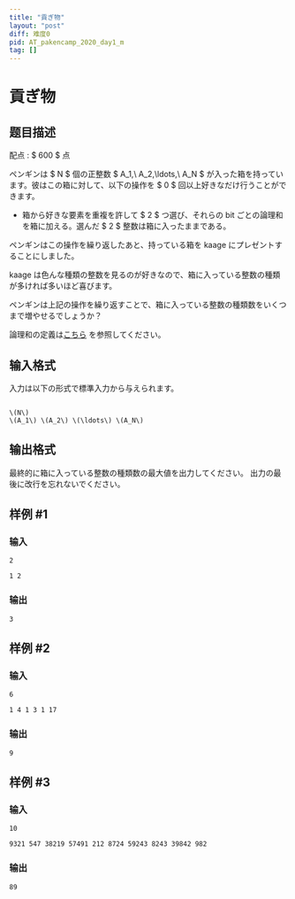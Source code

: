 ```yaml
---
title: "貢ぎ物"
layout: "post"
diff: 难度0
pid: AT_pakencamp_2020_day1_m
tag: []
---
```


# 貢ぎ物

## 题目描述

[problemUrl]: https://atcoder.jp/contests/pakencamp-2020-day1/tasks/pakencamp_2020_day1_m

配点 : $ 600 $ 点

 ペンギンは $ N $ 個の正整数 $ A_1,\ A_2,\ldots,\ A_N $ が入った箱を持っています。彼はこの箱に対して、以下の操作を $ 0 $ 回以上好きなだけ行うことができます。

- 箱から好きな要素を重複を許して $ 2 $ つ選び、それらの bit ごとの論理和を箱に加える。選んだ $ 2 $ 整数は箱に入ったままである。

ペンギンはこの操作を繰り返したあと、持っている箱を kaage にプレゼントすることにしました。

kaage は色んな種類の整数を見るのが好きなので、箱に入っている整数の種類が多ければ多いほど喜びます。

ペンギンは上記の操作を繰り返すことで、箱に入っている整数の種類数をいくつまで増やせるでしょうか？

論理和の定義は[こちら](https://ja.wikipedia.org/wiki/%E8%AB%96%E7%90%86%E5%92%8C#:~:text=%E6%95%B0%E7%90%86%E8%AB%96%E7%90%86%E5%AD%A6%E3%81%AB%E3%81%8A%E3%81%84%E3%81%A6%E8%AB%96%E7%90%86,P%20%E3%81%BE%E3%81%9F%E3%81%AF%20Q%E3%80%8D%E3%81%A8%E8%AA%AD%E3%82%80%E3%80%82) を参照してください。

## 输入格式

入力は以下の形式で標準入力から与えられます。

 ```

\(N\)
\(A_1\) \(A_2\) \(\ldots\) \(A_N\)
```

## 输出格式

最終的に箱に入っている整数の種類数の最大値を出力してください。 出力の最後に改行を忘れないでください。

## 样例 #1

### 输入

```
2
1 2
```

### 输出

```
3
```

## 样例 #2

### 输入

```
6
1 4 1 3 1 17
```

### 输出

```
9
```

## 样例 #3

### 输入

```
10
9321 547 38219 57491 212 8724 59243 8243 39842 982
```

### 输出

```
89
```

